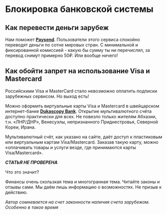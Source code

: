 # Блокировка банковской системы

## Как перевести деньги зарубеж

Нам поможет [**Paysend**](https://paysend.com/). Пользователи этого сервиса спокойно переводят деньги по сотне мировых стран. С минимальной и фиксированной комиссией - какую бы сумму ты ни перечислял, за перевод снимут примерно 50₽. Или вообще ничего!

## Как обойти запрет на использование Visa и Mastercard
Российскими Visa и MasterCard стало невозможно оплатить подписки зарубежных сервисом. Но выход есть!

Можно оформить виртуальные карты Visa и Mastercard в швейцарском интернет-банке [**Dukascopy Bank**](https://www.dukascopy.com/swiss/russian/home/). Открытие мультивалютного счёта доступно практически для всех. Не повезло только жителям Абхазии, т.н. «ЛНР/ДНР», Венесуэлы, непризнанного Приднестровья, Северной Кореи, Ирана. 

Мультивалютный счёт, как указано на сайте, даёт доступ к пластиковым или виртуальным картам Visa/Mastercard. Заказав такую карту, можно «оплачивать товары и услуги везде, где принимаются карты Visa/Mastercard».


___СТАТЬЯ НЕ ПРОВЕРЕНА___

Что это значит?

Финансы очень скользкая тема и многогранная тема. Читайте законы и отзывы сами. Мы даём лишь информацию о возможностях. Не призыв к действию. 

_Автор сомневается на счет законности наличия счета зарубежом. Особенно в такое время_